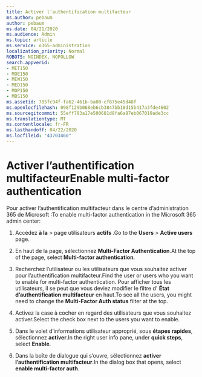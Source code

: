 ```yaml
---
title: Activer l’authentification multifacteur
ms.author: pebaum
author: pebaum
ms.date: 04/21/2020
ms.audience: Admin
ms.topic: article
ms.service: o365-administration
localization_priority: Normal
ROBOTS: NOINDEX, NOFOLLOW
search.appverid:
- MET150
- MOE150
- MEW150
- MED150
- MOP150
- MBS150
ms.assetid: 785fc94f-fa62-461b-ba00-cf875e45d48f
ms.openlocfilehash: 098f129b068eb6cb3847bb18d15b417a3fde4602
ms.sourcegitcommit: 55eff703a17e500681d8fa6a87eb067019ade3cc
ms.translationtype: MT
ms.contentlocale: fr-FR
ms.lasthandoff: 04/22/2020
ms.locfileid: "43703460"
---
```

# <a name="enable-multi-factor-authentication"></a><span data-ttu-id="91d95-102">Activer l’authentification multifacteur</span><span class="sxs-lookup"><span data-stu-id="91d95-102">Enable multi-factor authentication</span></span>

<span data-ttu-id="91d95-103">Pour activer l’authentification multifacteur dans le centre d’administration 365 de Microsoft :</span><span class="sxs-lookup"><span data-stu-id="91d95-103">To enable multi-factor authentication in the Microsoft 365 admin center:</span></span>

1. <span data-ttu-id="91d95-104">Accédez **à la** \> page utilisateurs **actifs** .</span><span class="sxs-lookup"><span data-stu-id="91d95-104">Go to the **Users** \> **Active users** page.</span></span>
    
2. <span data-ttu-id="91d95-105">En haut de la page, sélectionnez **Multi-Factor Authentication**.</span><span class="sxs-lookup"><span data-stu-id="91d95-105">At the top of the page, select **Multi-factor authentication**.</span></span> 
    
3. <span data-ttu-id="91d95-106">Recherchez l’utilisateur ou les utilisateurs que vous souhaitez activer pour l’authentification multifacteur.</span><span class="sxs-lookup"><span data-stu-id="91d95-106">Find the user or users who you want to enable for multi-factor authentication.</span></span> <span data-ttu-id="91d95-107">Pour afficher tous les utilisateurs, il se peut que vous deviez modifier le filtre d' **État d’authentification multifacteur** en haut.</span><span class="sxs-lookup"><span data-stu-id="91d95-107">To see all the users, you might need to change the **Multi-Factor Auth status** filter at the top.</span></span>
    
4. <span data-ttu-id="91d95-108">Activez la case à cocher en regard des utilisateurs que vous souhaitez activer.</span><span class="sxs-lookup"><span data-stu-id="91d95-108">Select the check box next to the users you want to enable.</span></span>
    
5.  <span data-ttu-id="91d95-109">Dans le volet d’informations utilisateur approprié, sous **étapes rapides**, sélectionnez **activer**.</span><span class="sxs-lookup"><span data-stu-id="91d95-109">In the right user info pane, under **quick steps**, select **Enable**.</span></span> 
    
6. <span data-ttu-id="91d95-110">Dans la boîte de dialogue qui s’ouvre, sélectionnez **activer l’authentification multifacteur**.</span><span class="sxs-lookup"><span data-stu-id="91d95-110">In the dialog box that opens, select **enable multi-factor auth**.</span></span> 
    

